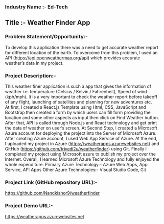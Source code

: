 ### Industry Name :- Ed-Tech

## Title :- Weather Finder App
### Problem Statement/Opportunity:- ## 
To develop this application there was a need to get accurate weather report for different location of the earth. To overcome from this problem, I used an API (https://api.openweathermap.org/api) which provides accurate weather’s data in my project.
### Project Description:- 
This weather finer application is such a app that gives the information of weather i.e. temperature (Celsius / Kelvin / Fahrenheit), Speed of wind (kph/mph). It is a very important to check the weather report before takeoff of any flight, launching of satellites and planning for new adventures etc.  
At first, I created a React.js Template using Html, CSS, JavaScript and Bootstrap then created a form by which users can fill form providing the location and some other aspects as input then click on Find Weather button. After that, API is called through Node.js and React technology and get print the data of weather on user’s screen.
At Second Step, I created a Microsoft Azure account for deploying the project into the Server of Microsoft Azure. After creating Azure account, I used Web App Service of Azure. At the end, I uploaded my project in Azure (https://weatherapps.azurewebsites.net) and GitHub (https://github.com/trivedi2u/weatherfinder) using Git.
Finally I completed my project using Microsoft azure to publish my project over the Internet. Overall, I learned Microsoft Azure Technology and fully enjoyed the whole expenditure.
Primary Azure Technology:- Azure Web Apps, App Service, API Apps
Other Azure Technologies:- Visual Studio Code, Git
### Project Link (GitHub repository URL):- 
https://github.com/Nandkishor9/weatherfinder
### Project Demo URL:-
https://weatherapps.azurewebsites.net
